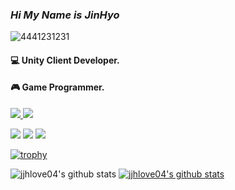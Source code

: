 ### _Hi My Name is JinHyo_
![4441231231](https://user-images.githubusercontent.com/74443267/143857463-10be2c3b-e7c2-48b5-8643-39902f243d02.gif)

#### 💻 Unity Client Developer.<br>
#### 🎮 Game Programmer.


<a href="https://jinhyocoding.tistory.com/" target="_blank"><img src="https://img.shields.io/badge/T StroyBlog-FF5722?style=for-the-badge&logo=Bloglovin&logoColor=White"/>
<a href="https://www.instagram.com/j._.h_0105/" target="_blank"><img src="https://img.shields.io/badge/Instagram-E4405F?style=for-the-badge&logo=Instagram&logoColor=white"/><br> 
 
<img src="https://img.shields.io/badge/C++-00599C?style=flat-square&logo=c%2B%2B&logoColor=white"/></a>
<img src="https://img.shields.io/badge/AfterEffect-9999FF?style=flat-square&logo=Adobe After Effects&logoColor=white"/></a>
<img src="https://img.shields.io/badge/C#-99CC00?style=flat-square&logo=C Sharp&logoColor=white"/></a>
 
 
[![trophy](https://github-profile-trophy.vercel.app/?username=jjhlove04&row=1)](https://github.com/ryo-ma/github-profile-trophy)
  
![jjhlove04's github stats](https://github-readme-stats.vercel.app/api?username=jjhlove04&show_icons=true)
[![jjhlove04's github stats](https://github-readme-stats.vercel.app/api/top-langs/?username=jjhlove04&show_icons=true&hide_border=true&title_color=004386&icon_color=004386&layout=compact)](https://github.com/jjhlove04)
  
